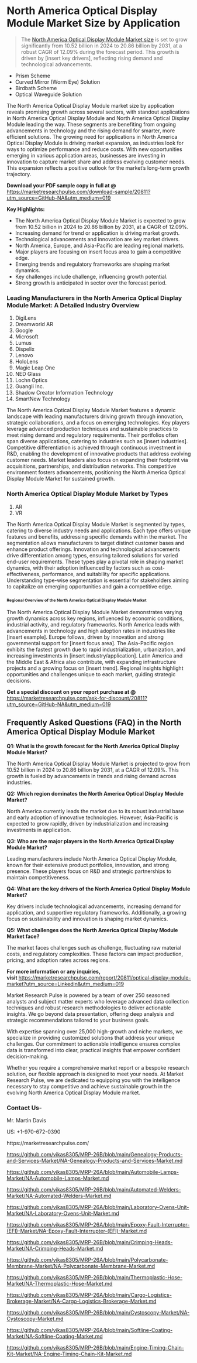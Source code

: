 <h1>North America Optical Display Module Market&nbsp;Size by Application</h1><blockquote><p>The <a href="https://marketresearchpulse.com/download-sample/20811?utm_source=GitHub-NA&amp;utm_medium=019">North America Optical Display Module Market size</a> is set to grow significantly from 10.52 billion in 2024 to 20.86 billion by 2031, at a robust CAGR of 12.09% during the forecast period. This growth is driven by [insert key drivers], reflecting rising demand and technological advancements.</p></blockquote><ul><li>Prism Scheme<li> Curved Mirror (Worm Eye) Solution<li> Birdbath Scheme<li> Optical Waveguide Solution</li></ul><p>The North America Optical Display Module market size by application reveals promising growth across several sectors, with standout applications in North America Optical Display Module and North America Optical Display Module leading the way. These segments are benefiting from ongoing advancements in technology and the rising demand for smarter, more efficient solutions. The growing need for applications in North America Optical Display Module is driving market expansion, as industries look for ways to optimize performance and reduce costs. With new opportunities emerging in various application areas, businesses are investing in innovation to capture market share and address evolving customer needs. This expansion reflects a positive outlook for the market’s long-term growth trajectory.</p><p><strong>Download your PDF sample copy in full at @ </strong><a href="https://marketresearchpulse.com/download-sample/20811?utm_source=GitHub-NA&amp;utm_medium=019">https://marketresearchpulse.com/download-sample/20811?utm_source=GitHub-NA&amp;utm_medium=019</a></p><p><strong>Key Highlights: </strong></p><ul><li>The North America Optical Display Module Market is expected to grow from 10.52 billion in 2024 to 20.86 billion by 2031, at a CAGR of 12.09%.</li><li>Increasing demand for trend or application is driving market growth.</li><li>Technological advancements and innovation are key market drivers.</li><li>North America, Europe, and Asia-Pacific are leading regional markets.</li><li>Major players are focusing on insert focus area to gain a competitive edge.</li><li>Emerging trends and regulatory frameworks are shaping market dynamics.</li><li>Key challenges include challenge, influencing growth potential.</li><li>Strong growth is anticipated in sector over the forecast period.</li></ul><h3>Leading Manufacturers in the North America Optical Display Module Market: A Detailed Industry Overview</h3><ol><li>DigiLens</li><li>Dreamworld AR</li><li>Google</li><li>Microsoft</li><li>Lumus</li><li>Dispelix</li><li>Lenovo</li><li>HoloLens</li><li>Magic Leap One</li><li>NED Glass</li><li>Lochn Optics</li><li>Guangli Inc.</li><li>Shadow Creator Information Technology</li><li>SmartNew Technology</li></ol><div class="flex max-w-full flex-col flex-grow"><div class="min-h-8 text-message flex w-full flex-col items-end gap-2 whitespace-normal break-words [.text-message+&amp;]:mt-5" dir="auto" data-message-author-role="assistant" data-message-id="fd8432e4-4910-450d-b182-61b7bfb0a01f" data-message-model-slug="gpt-4o"><div class="flex w-full flex-col gap-1 empty:hidden first:pt-[3px]"><div class="markdown prose w-full break-words dark:prose-invert light"><p>The North America Optical Display Module Market features a dynamic landscape with leading manufacturers driving growth through innovation, strategic collaborations, and a focus on emerging technologies. Key players leverage advanced production techniques and sustainable practices to meet rising demand and regulatory requirements. Their portfolios often span diverse applications, catering to industries such as [insert industries]. Competitive differentiation is achieved through continuous investment in R&amp;D, enabling the development of innovative products that address evolving customer needs. Market leaders also focus on expanding their footprint via acquisitions, partnerships, and distribution networks. This competitive environment fosters advancements, positioning the North America Optical Display Module Market for sustained growth.</p></div></div></div></div><h3>North America Optical Display Module Market by Types</h3><ol><li>AR<li> VR</li></ol><div class="flex max-w-full flex-col flex-grow"><div class="min-h-8 text-message flex w-full flex-col items-end gap-2 whitespace-normal break-words [.text-message+&amp;]:mt-5" dir="auto" data-message-author-role="assistant" data-message-id="084470be-0bb7-4664-bddf-5156b4f41249" data-message-model-slug="gpt-4o-mini"><div class="flex w-full flex-col gap-1 empty:hidden first:pt-[3px]"><div class="markdown prose w-full break-words dark:prose-invert light"><p>The North America Optical Display Module Market is segmented by types, catering to diverse industry needs and applications. Each type offers unique features and benefits, addressing specific demands within the market. The segmentation allows manufacturers to target distinct customer bases and enhance product offerings. Innovation and technological advancements drive differentiation among types, ensuring tailored solutions for varied end-user requirements. These types play a pivotal role in shaping market dynamics, with their adoption influenced by factors such as cost-effectiveness, performance, and suitability for specific applications. Understanding type-wise segmentation is essential for stakeholders aiming to capitalize on emerging opportunities and gain a competitive edge.</p></div></div></div></div><h3><span style="font-size: 11px;">Regional Overview of the North America Optical Display Module Market</span></h3><div class="flex max-w-full flex-col flex-grow"><div class="min-h-8 text-message flex w-full flex-col items-end gap-2 whitespace-normal break-words [.text-message+&amp;]:mt-5" dir="auto" data-message-author-role="assistant" data-message-id="e9038762-ce64-4e30-91c9-9bd413514231" data-message-model-slug="gpt-4o-mini"><div class="flex w-full flex-col gap-1 empty:hidden first:pt-[3px]"><div class="markdown prose w-full break-words dark:prose-invert light"><p>The North America Optical Display Module Market demonstrates varying growth dynamics across key regions, influenced by economic conditions, industrial activity, and regulatory frameworks. North America leads with advancements in technology and high adoption rates in industries like [insert example]. Europe follows, driven by innovation and strong governmental support for [insert focus area]. The Asia-Pacific region exhibits the fastest growth due to rapid industrialization, urbanization, and increasing investments in [insert industry/application]. Latin America and the Middle East &amp; Africa also contribute, with expanding infrastructure projects and a growing focus on [insert trend]. Regional insights highlight opportunities and challenges unique to each market, guiding strategic decisions.</p></div></div></div></div><p><strong>Get a special discount on your report purchase at @ </strong><a href="https://marketresearchpulse.com/ask-for-discount/20811?utm_source=GitHub-NA&amp;utm_medium=019">https://marketresearchpulse.com/ask-for-discount/20811?utm_source=GitHub-NA&amp;utm_medium=019</a></p><h2>Frequently Asked Questions (FAQ) in the North America Optical Display Module Market</h2><p><strong>Q1: What is the growth forecast for the North America Optical Display Module Market?</strong></p><p>The North America Optical Display Module Market is projected to grow from 10.52 billion in 2024 to 20.86 billion by 2031, at a CAGR of 12.09%. This growth is fueled by advancements in trends and rising demand across industries.</p><p><strong>Q2: Which region dominates the North America Optical Display Module Market?</strong></p><p>North America currently leads the market due to its robust industrial base and early adoption of innovative technologies. However, Asia-Pacific is expected to grow rapidly, driven by industrialization and increasing investments in application.</p><p><strong>Q3: Who are the major players in the North America Optical Display Module Market?</strong></p><p>Leading manufacturers include North America Optical Display Module, known for their extensive product portfolios, innovation, and strong presence. These players focus on R&amp;D and strategic partnerships to maintain competitiveness.</p><p><strong>Q4: What are the key drivers of the North America Optical Display Module Market?</strong></p><p>Key drivers include technological advancements, increasing demand for application, and supportive regulatory frameworks. Additionally, a growing focus on sustainability and innovation is shaping market dynamics.</p><p><strong>Q5: What challenges does the North America Optical Display Module Market face?</strong></p><p>The market faces challenges such as challenge, fluctuating raw material costs, and regulatory complexities. These factors can impact production, pricing, and adoption rates across regions.</p><p><strong>For more information or any inquiries, visit&nbsp;</strong><a href="https://marketresearchpulse.com/report/20811/optical-display-module-market?utm_source=Linkedin&utm_medium=019">https://marketresearchpulse.com/report/20811/optical-display-module-market?utm_source=Linkedin&utm_medium=019</a></p><p>Market Research Pulse is powered by a team of over 250 seasoned analysts and subject matter experts who leverage advanced data collection techniques and robust research methodologies to deliver actionable insights. We go beyond data presentation, offering deep analysis and strategic recommendations tailored to your business goals.</p><p>With expertise spanning over 25,000 high-growth and niche markets, we specialize in providing customized solutions that address your unique challenges. Our commitment to actionable intelligence ensures complex data is transformed into clear, practical insights that empower confident decision-making.</p><p>Whether you require a comprehensive market report or a bespoke research solution, our flexible approach is designed to meet your needs. At Market Research Pulse, we are dedicated to equipping you with the intelligence necessary to stay competitive and achieve sustainable growth in the evolving North America Optical Display Module market.</p><h3><strong>Contact Us-</strong></h3><p>Mr. Martin Davis</p><p>US: +1-970-672-0390</p><p>https://marketresearchpulse.com/</p><p><a href="https://github.com/vikas8305/MRP-26B/blob/main/Genealogy-Products-and-Services-Market/NA-Genealogy-Products-and-Services-Market.md">https://github.com/vikas8305/MRP-26B/blob/main/Genealogy-Products-and-Services-Market/NA-Genealogy-Products-and-Services-Market.md</a></p><p><a href="https://github.com/vikas8305/MRP-26A/blob/main/Automobile-Lamps-Market/NA-Automobile-Lamps-Market.md">https://github.com/vikas8305/MRP-26A/blob/main/Automobile-Lamps-Market/NA-Automobile-Lamps-Market.md</a></p><p><a href="https://github.com/vikas8305/MRP-26B/blob/main/Automated-Welders-Market/NA-Automated-Welders-Market.md">https://github.com/vikas8305/MRP-26B/blob/main/Automated-Welders-Market/NA-Automated-Welders-Market.md</a></p><p><a href="https://github.com/vikas8305/MRP-26A/blob/main/Laboratory-Ovens-Unit-Market/NA-Laboratory-Ovens-Unit-Market.md">https://github.com/vikas8305/MRP-26A/blob/main/Laboratory-Ovens-Unit-Market/NA-Laboratory-Ovens-Unit-Market.md</a></p><p><a href="https://github.com/vikas8305/MRP-26A/blob/main/Epoxy-Fault-Interrupter-(EFI)-Market/NA-Epoxy-Fault-Interrupter-(EFI)-Market.md">https://github.com/vikas8305/MRP-26A/blob/main/Epoxy-Fault-Interrupter-(EFI)-Market/NA-Epoxy-Fault-Interrupter-(EFI)-Market.md</a></p><p><a href="https://github.com/vikas8305/MRP-26B/blob/main/Crimping-Heads-Market/NA-Crimping-Heads-Market.md">https://github.com/vikas8305/MRP-26B/blob/main/Crimping-Heads-Market/NA-Crimping-Heads-Market.md</a></p><p><a href="https://github.com/vikas8305/MRP-26A/blob/main/Polycarbonate-Membrane-Market/NA-Polycarbonate-Membrane-Market.md">https://github.com/vikas8305/MRP-26A/blob/main/Polycarbonate-Membrane-Market/NA-Polycarbonate-Membrane-Market.md</a></p><p><a href="https://github.com/vikas8305/MRP-26B/blob/main/Thermoplastic-Hose-Market/NA-Thermoplastic-Hose-Market.md">https://github.com/vikas8305/MRP-26B/blob/main/Thermoplastic-Hose-Market/NA-Thermoplastic-Hose-Market.md</a></p><p><a href="https://github.com/vikas8305/MRP-26A/blob/main/Cargo-Logistics-Brokerage-Market/NA-Cargo-Logistics-Brokerage-Market.md">https://github.com/vikas8305/MRP-26A/blob/main/Cargo-Logistics-Brokerage-Market/NA-Cargo-Logistics-Brokerage-Market.md</a></p><p><a href="https://github.com/vikas8305/MRP-26B/blob/main/Cystoscopy-Market/NA-Cystoscopy-Market.md">https://github.com/vikas8305/MRP-26B/blob/main/Cystoscopy-Market/NA-Cystoscopy-Market.md</a></p><p><a href="https://github.com/vikas8305/MRP-26A/blob/main/Softline-Coating-Market/NA-Softline-Coating-Market.md">https://github.com/vikas8305/MRP-26A/blob/main/Softline-Coating-Market/NA-Softline-Coating-Market.md</a></p><p><a href="https://github.com/vikas8305/MRP-26B/blob/main/Engine-Timing-Chain-Kit-Market/NA-Engine-Timing-Chain-Kit-Market.md">https://github.com/vikas8305/MRP-26B/blob/main/Engine-Timing-Chain-Kit-Market/NA-Engine-Timing-Chain-Kit-Market.md</a></p>

